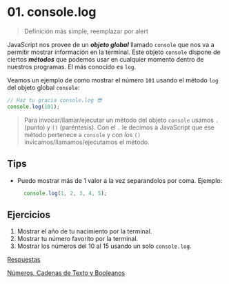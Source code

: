 # 01. console.log

> Definición más simple, reemplazar por alert

JavaScript nos provee de un _**objeto global**_ llamado `console` que nos va a permitir mostrar información en la terminal. Este objeto `console` dispone de ciertos _**métodos**_ que podemos usar en cualquier momento dentro de nuestros programas. El más conocido es `log`.

Veamos un ejemplo de como mostrar el número `101` usando el método `log` del objeto global `console`:

```javascript
// Haz tu gracia console.log 😎
console.log(101);
```

> Para invocar/llamar/ejecutar un método del objeto `console` usamos `.` \(punto\) y `()` \(paréntesis\). Con el `.` le decimos a JavaScript que ese método pertenece a `console` y con los `()` invicamos/llamamos/ejecutamos el método.

## Tips

* Puedo mostrar más de 1 valor a la vez separandolos por coma. Ejemplo:

  ```javascript
    console.log(1, 2, 3, 4, 5);
  ```

## Ejercicios

1. Mostrar el año de tu nacimiento por la terminal.
2. Mostrar tu número favorito por la terminal.
3. Mostrar los números del 10 al 15 usando un solo `console.log`.

[Respuestas](https://github.com/javascript-101/javascript-101/tree/1aaf061b22244b1de527c3b82eee9d15512654b8/respuestas/01.js)

[Números, Cadenas de Texto y Booleanos](02.md)

